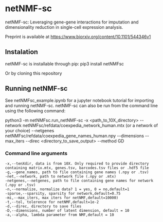 # netNMF-sc
netNMF-sc: Leveraging gene-gene interactions for imputation and dimensionality reduction in single-cell expression analysis.

Preprint is available at https://www.biorxiv.org/content/10.1101/544346v1

## Instalation 
netNMF-sc is installable through pip:
pip3 install netNMFsc

Or by cloning this repository

## Running netNMF-sc
See netNMFsc_example.ipynb for a jupyter notebook tutorial for importing and running netNMF-sc. netNMF-sc can also be run from the command line using the following command:

python3 -m netNMFsc.run_netNMF-sc -x <path_to_10X_directory> --network netNMFsc/refdata/coexpedia_network_human.mtx (or a network of your choice) --netgenes netNMFsc/refdata/coexpedia_gene_names_human.npy --dimensions <integer> --max_iters <integer> --direc <directory_to_save_output> --method GD

### Command line arguments
    -x,--tenXdir, data is from 10X. Only required to provide directory containing matrix.mtx, genes.tsv, barcodes.tsv files or .hdf5 file
    -g,--gene_names, path to file containing gene names (.npy or .tsv)
    -net,--network, path to network file (.npy or .mtx)
    -netgenes,--netgenes, path to file containing gene names for network (.npy or .tsv)
    -n,--normalize, normalize data? 1 = yes, 0 = no,default=1
    -sparse,--sparsity, sparsity for network,default=0.75
    -mi,--max_iters, max iters for netNMF,default=10000)
    -t,--tol, tolerence for netNMF,default=1e-2
    -d,--direc, directory to save files
    -D,--dimensions, number of latent dimension, default = 10
    -a,--alpha, lambda parameter from NMF,default = 10
